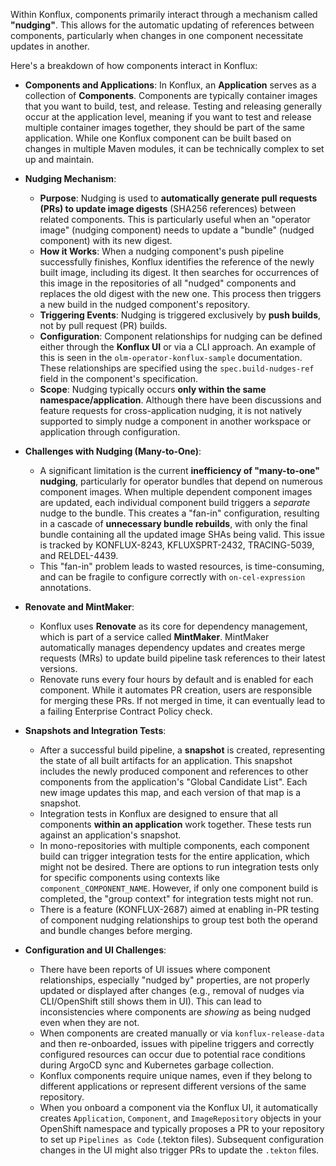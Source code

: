 Within Konflux, components primarily interact through a mechanism called **"nudging"**. This allows for the automatic updating of references between components, particularly when changes in one component necessitate updates in another.

Here's a breakdown of how components interact in Konflux:

*   **Components and Applications**: In Konflux, an **Application** serves as a collection of **Components**. Components are typically container images that you want to build, test, and release. Testing and releasing generally occur at the application level, meaning if you want to test and release multiple container images together, they should be part of the same application. While one Konflux component can be built based on changes in multiple Maven modules, it can be technically complex to set up and maintain.

*   **Nudging Mechanism**:
    *   **Purpose**: Nudging is used to **automatically generate pull requests (PRs) to update image digests** (SHA256 references) between related components. This is particularly useful when an "operator image" (nudging component) needs to update a "bundle" (nudged component) with its new digest.
    *   **How it Works**: When a nudging component's push pipeline successfully finishes, Konflux identifies the reference of the newly built image, including its digest. It then searches for occurrences of this image in the repositories of all "nudged" components and replaces the old digest with the new one. This process then triggers a new build in the nudged component's repository.
    *   **Triggering Events**: Nudging is triggered exclusively by **push builds**, not by pull request (PR) builds.
    *   **Configuration**: Component relationships for nudging can be defined either through the **Konflux UI** or via a CLI approach. An example of this is seen in the `olm-operator-konflux-sample` documentation. These relationships are specified using the `spec.build-nudges-ref` field in the component's specification.
    *   **Scope**: Nudging typically occurs **only within the same namespace/application**. Although there have been discussions and feature requests for cross-application nudging, it is not natively supported to simply nudge a component in another workspace or application through configuration.

*   **Challenges with Nudging (Many-to-One)**:
    *   A significant limitation is the current **inefficiency of "many-to-one" nudging**, particularly for operator bundles that depend on numerous component images. When multiple dependent component images are updated, each individual component build triggers a *separate* nudge to the bundle. This creates a "fan-in" configuration, resulting in a cascade of **unnecessary bundle rebuilds**, with only the final bundle containing all the updated image SHAs being valid. This issue is tracked by KONFLUX-8243, KFLUXSPRT-2432, TRACING-5039, and RELDEL-4439.
    *   This "fan-in" problem leads to wasted resources, is time-consuming, and can be fragile to configure correctly with `on-cel-expression` annotations.

*   **Renovate and MintMaker**:
    *   Konflux uses **Renovate** as its core for dependency management, which is part of a service called **MintMaker**. MintMaker automatically manages dependency updates and creates merge requests (MRs) to update build pipeline task references to their latest versions.
    *   Renovate runs every four hours by default and is enabled for each component. While it automates PR creation, users are responsible for merging these PRs. If not merged in time, it can eventually lead to a failing Enterprise Contract Policy check.

*   **Snapshots and Integration Tests**:
    *   After a successful build pipeline, a **snapshot** is created, representing the state of all built artifacts for an application. This snapshot includes the newly produced component and references to other components from the application's "Global Candidate List". Each new image updates this map, and each version of that map is a snapshot.
    *   Integration tests in Konflux are designed to ensure that all components **within an application** work together. These tests run against an application's snapshot.
    *   In mono-repositories with multiple components, each component build can trigger integration tests for the entire application, which might not be desired. There are options to run integration tests only for specific components using contexts like `component_COMPONENT_NAME`. However, if only one component build is completed, the "group context" for integration tests might not run.
    *   There is a feature (KONFLUX-2687) aimed at enabling in-PR testing of component nudging relationships to group test both the operand and bundle changes before merging.

*   **Configuration and UI Challenges**:
    *   There have been reports of UI issues where component relationships, especially "nudged by" properties, are not properly updated or displayed after changes (e.g., removal of nudges via CLI/OpenShift still shows them in UI). This can lead to inconsistencies where components are *showing* as being nudged even when they are not.
    *   When components are created manually or via `konflux-release-data` and then re-onboarded, issues with pipeline triggers and correctly configured resources can occur due to potential race conditions during ArgoCD sync and Kubernetes garbage collection.
    *   Konflux components require unique names, even if they belong to different applications or represent different versions of the same repository.
    *   When you onboard a component via the Konflux UI, it automatically creates `Application`, `Component`, and `ImageRepository` objects in your OpenShift namespace and typically proposes a PR to your repository to set up `Pipelines as Code` (.tekton files). Subsequent configuration changes in the UI might also trigger PRs to update the `.tekton` files.